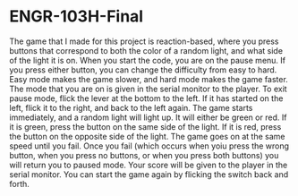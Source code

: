 # ENGR-103H-Final

The game that I made for this project is reaction-based, where you press buttons that correspond to both the color of a random light, and what side of the light it is on. When you start the code, you are on the pause menu. If you press either button, you can change the difficulty from easy to hard. Easy mode makes the game slower, and hard mode makes the game faster. The mode that you are on is given in the serial monitor to the player. To exit pause mode, flick the lever at the bottom to the left. If it has started on the left, flick it to the right, and back to the left again. The game starts immediately, and a random light will light up. It will either be green or red. If it is green, press the button on the same side of the light. If it is red, press the button on the opposite side of the light. The game goes on at the same speed until you fail. Once you fail (which occurs when yoiu press the wrong button, when you press no buttons, or when you press both buttons) you will return you to paused mode. Your score will be given to the player in the serial monitor. You can start the game again by flicking the switch back and forth.
